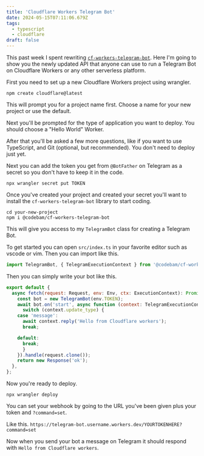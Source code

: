 ```yaml
---
title: 'Cloudflare Workers Telegram Bot'
date: 2024-05-15T07:11:06.679Z
tags:
  - typescript
  - cloudflare
draft: false
---
```


This past week I spent rewriting
[`cf-workers-telegram-bot`](https://github.com/codebam/cf-workers-telegram-bot).
Here I'm going to show you the newly updated API that anyone can use to run a
Telegram Bot on Cloudflare Workers or any other serverless platform.

First you need to set up a new Cloudflare Workers project using wrangler.

```shell
npm create cloudflare@latest
```

This will prompt you for a project name first. Choose a name for your new
project or use the default.

Next you'll be prompted for the type of application you want to deploy. You
should choose a "Hello World" Worker.

After that you'll be asked a few more questions, like if you want to use
TypeScript, and Git (optional, but recommended). You don't need to deploy just
yet.

Next you can add the token you get from `@BotFather` on Telegram as a secret so
you don't have to keep it in the code.

```shell
npx wrangler secret put TOKEN
```

Once you've created your project and created your secret you'll want to install
the `cf-workers-telegram-bot` library to start coding.

```shell
cd your-new-project
npm i @codebam/cf-workers-telegram-bot
```

This will give you access to my `TelegramBot` class for creating a Telegram Bot.

To get started you can open `src/index.ts` in your favorite editor such as
vscode or vim. Then you can import like this.

```javascript
import TelegramBot, { TelegramExecutionContext } from '@codebam/cf-workers-telegram-bot';
```

Then you can simply write your bot like this.

```javascript
export default {
  async fetch(request: Request, env: Env, ctx: ExecutionContext): Promise<Response> {
    const bot = new TelegramBot(env.TOKEN);
    await bot.on('start', async function (context: TelegramExecutionContext) {
      switch (context.update_type) {
	case 'message':
	  await context.reply('Hello from Cloudflare workers');
	  break;

	default:
	  break;
      }
    }).handle(request.clone());
    return new Response('ok');
  },
};
```

Now you're ready to deploy.

```shell
npx wrangler deploy
```

You can set your webhook by going to the URL you've been given plus your token and `?command=set`.

Like this. `https://telegram-bot.username.workers.dev/YOURTOKENHERE?command=set`

Now when you send your bot a message on Telegram it should respond with `Hello from Cloudflare workers`.
